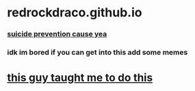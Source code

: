 # redrockdraco.github.io
  <html>   
   <head>
       <title> Ahoy </title>
 <body>
   <a href="https://suicidepreventionlifeline.org/"><h3><p>suicide prevention cause yea</p></h3><a/>
 <h3><p>idk im bored if you can get into this add some memes</p>
<a href="http://youtube.com/ziovo"><h2><p> this guy taught me to do this</p>



<html>
